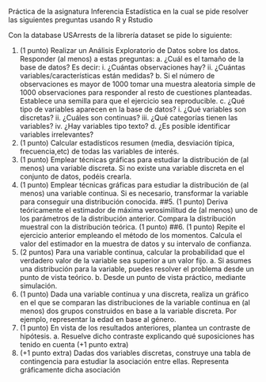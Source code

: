 Práctica de la asignatura Inferencia Estadística en la cual se pide resolver las siguientes preguntas usando R y Rstudio

Con la database USArrests de la librería dataset se pide lo siguiente:
1. (1 punto) Realizar un Análisis Exploratorio de Datos sobre los datos. Responder (al
menos) a estas preguntas:
  a. ¿Cuál es el tamaño de la base de datos? Es decir:
    i. ¿Cuántas observaciones hay?
    ii. ¿Cuántas variables/características están medidas?
  b. Si el número de observaciones es mayor de 1000 tomar una muestra
    aleatoria simple de 1000 observaciones para responder al resto de
    cuestiones planteadas. Establece una semilla para que el ejercicio sea
    reproducible.
  c. ¿Qué tipo de variables aparecen en la base de datos?
    i. ¿Qué variables son discretas?
    ii. ¿Cuáles son continuas?
    iii. ¿Qué categorías tienen las variables?
    iv. ¿Hay variables tipo texto?
  d. ¿Es posible identificar variables irrelevantes?
2. (1 punto) Calcular estadísticos resumen (media, desviación típica, frecuencia,etc) de
todas las variables de interés.
3. (1 punto) Emplear técnicas gráficas para estudiar la distribución de (al menos) una
variable discreta. Si no existe una variable discreta en el conjunto de datos, podéis
crearla.
4. (1 punto) Emplear técnicas gráficas para estudiar la distribución de (al menos) una
variable continua. Si es necesario, transformar la variable para conseguir una
distribución conocida.
##5. (1 punto) Deriva teóricamente el estimador de máxima verosimilitud de (al menos)
uno de los parámetros de la distribución anterior. Compara la distribución muestral
con la distribución teórica. (1 punto)
##6. (1 punto) Repite el ejercicio anterior empleando el método de los momentos. Calcula
el valor del estimador en la muestra de datos y su intervalo de confianza.
7. (2 puntos) Para una variable continua, calcular la probabilidad que el verdadero valor
de la variable sea superior a un valor fijo.
  a. Si asumes una distribución para la variable, puedes resolver el problema
  desde un punto de vista teórico.
  b. Desde un punto de vista práctico, mediante simulación.
8. (1 punto) Dada una variable continua y una discreta, realiza un gráfico en el que se
comparan las distribuciones de la variable continua en (al menos) dos grupos
construidos en base a la variable discreta. Por ejemplo, representar la edad en base
al género.
9. (1 punto) En vista de los resultados anteriores, plantea un contraste de hipótesis.
  a. Resuelve dicho contraste explicando qué suposiciones has tenido en cuenta
  (+1 punto extra)
10. (+1 punto extra) Dadas dos variables discretas, construye una tabla de contingencia
para estudiar la asociación entre ellas. Representa gráficamente dicha asociación
